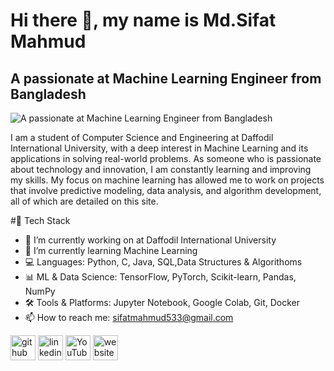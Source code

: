 # Hi there 👋, my name is Md.Sifat Mahmud
## A passionate at Machine Learning Engineer from Bangladesh
![A passionate at Machine Learning Engineer from Bangladesh](https://media.licdn.com/dms/image/v2/D5616AQEYtsLAVOs5UQ/profile-displaybackgroundimage-shrink_350_1400/profile-displaybackgroundimage-shrink_350_1400/0/1738911525040?e=1744243200&v=beta&t=Dh7CPlB5qo-PSkQj2Pqy962Mr1oan7uGi7VVpD_NaDo)

I am a student of Computer Science and Engineering at Daffodil International University, with a deep interest in Machine Learning and its applications in solving real-world problems.
As someone who is passionate about technology and innovation, I am constantly learning and improving my skills. My focus on machine learning has allowed me to work on projects that involve predictive modeling, data analysis, and algorithm development, all of which are detailed on this site.

#🚀 Tech Stack

- 🔭 I’m currently working on at Daffodil International University 
- 🌱 I’m currently learning Machine Learning
- 💻 Languages: Python, C, Java, SQL,Data Structures & Algorithoms
- 📊 ML & Data Science: TensorFlow, PyTorch, Scikit-learn, Pandas, NumPy
- 🛠️ Tools & Platforms: Jupyter Notebook, Google Colab, Git, Docker
- 📫 How to reach me: sifatmahmud533@gmail.com 


[<img src='https://cdn.jsdelivr.net/npm/simple-icons@3.0.1/icons/github.svg' alt='github' height='40'>](https://github.com/Mdsifatmahmud)  [<img src='https://cdn.jsdelivr.net/npm/simple-icons@3.0.1/icons/linkedin.svg' alt='linkedin' height='40'>](https://www.linkedin.com/in/mdsifatmahmud2002/)  [<img src='https://cdn.jsdelivr.net/npm/simple-icons@3.0.1/icons/youtube.svg' alt='YouTube' height='40'>](https://www.youtube.com/channel/UClW9ycb7s4knS_Pv4TRpAQQ)  [<img src='https://cdn.jsdelivr.net/npm/simple-icons@3.0.1/icons/icloud.svg' alt='website' height='40'>](https://sites.google.com/s.diu.edu.bd/mdsifatmahmud/home)  

